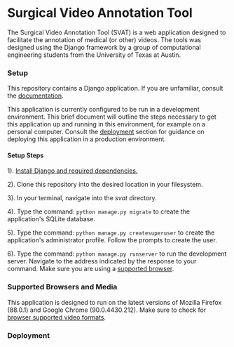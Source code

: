 # Surgical Video Annotation Tool

The Surgical Video Annotation Tool (SVAT) is a web application designed to facilitate the annotation of medical (or other) videos. The tools was designed using the Django framework by a group of computational engineering students from the University of Texas at Austin.

### Setup

This repository contains a Django application. If you are unfamiliar, consult the [documentation](https://docs.djangoproject.com/en/3.2/).

This application is currently configured to be run in a development environment. This brief document will outline the steps necessary to get this application up and running in this environment, for example on a personal computer. Consult the [deployment](#deployment) section for guidance on deploying this application in a production environment.

#### Setup Steps

1). [Install Django and required dependencies.](https://docs.djangoproject.com/en/3.2/intro/install/)

2). Clone this repository into the desired location in your filesystem. 

3). In your terminal, navigate into the *svat* directory.

4). Type the command: `python manage.py migrate` to create the application's SQLite database.

5). Type the command: `python manage.py createsuperuser` to create the application's administrator profile. Follow the prompts to create the user.

6). Type the command: `python manage.py runserver` to run the development server. Navigate to the address indicated by the response to your command. Make sure you are using a [supported browser](#supported-browsers-and-media).

### Supported Browsers and Media

This application is designed to run on the latest versions of Mozilla Firefox (88.0.1) and Google Chrome (90.0.4430.212). Make sure to check for [browser supported video formats](https://www.encoding.com/html5-video-codec/).

### Deployment





  
